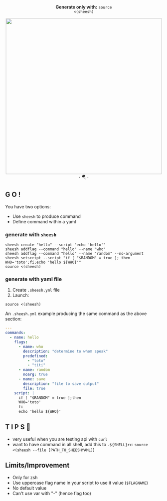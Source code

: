 
<div align=center>

<br><strong>Generate only with:</strong>
<code>source <(sheesh)</code>

<img width=500 src="https://user-images.githubusercontent.com/14805903/215820436-2e7d553e-48c0-4232-b286-f21ae8c3ef1e.png">
<br><strong>·</strong> 🪂 <strong>·</strong><br>
</div>


## G O !
You have two options:
* Use `sheesh` to produce command
* Define command within a yaml

### generate with `sheesh`

```shell
sheesh create "hello" --script "echo 'hello'"
sheesh addflag --command "hello" --name "who"
sheesh addflag --command "hello" --name "random" --no-argument
sheesh setscript --script "if [ "$RANDOM" = true ]; then WHO='toto';fi;echo 'hello ${WHO}'"
source <(sheesh)
```

### generate with yaml file

1. Create `.sheesh.yml` file
2. Launch:
```shell
source <(sheesh)
```

An `.sheesh.yml` example producing the same command as the above section:
```yaml
---
commands:
  - name: hello
    flags:
      - name: who
        description: "determine to whom speak"
        predefined:
          - "toto"
          - "titi"
      - name: random
        noarg: true
      - name: save
        description: "file to save output"
        file: true
    script: |
      if [ "$RANDOM" = true ];then
      WHO='toto'
      fi
      echo 'hello ${WHO}'
```

## T I P S 🎩

* very useful when you are testing api with `curl`
* want to have command in all shell, add this to `.${SHELL}rc`: `source <(sheesh --file [PATH_TO_SHEESHYAML]`)


## Limits/Improvement
* Only for zsh
* Use uppercase flag name in your script to use it value (`$FLAGNAME`)
* No default value
* Can't use var with "-" (hence flag too)
